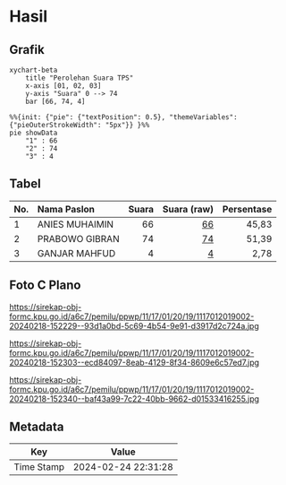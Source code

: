 # Hasil

## Grafik

```mermaid
xychart-beta
    title "Perolehan Suara TPS"
    x-axis [01, 02, 03]
    y-axis "Suara" 0 --> 74
    bar [66, 74, 4]
```

```mermaid
%%{init: {"pie": {"textPosition": 0.5}, "themeVariables": {"pieOuterStrokeWidth": "5px"}} }%%
pie showData
    "1" : 66
    "2" : 74
    "3" : 4
```

## Tabel

| No. | Nama Paslon    | Suara | Suara (raw) | Persentase |
|:--- |:-------------- | -----:| -----------:| ----------:|
| 1   | ANIES MUHAIMIN | 66    | [66][p-1]   | 45,83      |
| 2   | PRABOWO GIBRAN | 74    | [74][p-2]   | 51,39      |
| 3   | GANJAR MAHFUD  | 4     | [4][p-3]    | 2,78       |


[p-1]: https://github.com/gigit-pemilu/pemilu-2024-11-aceh/blob/main/pilpres/hitung-suara/sub/11-aceh/sub/17-bener-meriah/sub/01-pintu-rime-gayo/sub/2019-musara-pakat/sub/002-tps/sub/paslon-1.txt
[p-2]: https://github.com/gigit-pemilu/pemilu-2024-11-aceh/blob/main/pilpres/hitung-suara/sub/11-aceh/sub/17-bener-meriah/sub/01-pintu-rime-gayo/sub/2019-musara-pakat/sub/002-tps/sub/paslon-2.txt
[p-3]: https://github.com/gigit-pemilu/pemilu-2024-11-aceh/blob/main/pilpres/hitung-suara/sub/11-aceh/sub/17-bener-meriah/sub/01-pintu-rime-gayo/sub/2019-musara-pakat/sub/002-tps/sub/paslon-3.txt

## Foto C Plano

https://sirekap-obj-formc.kpu.go.id/a6c7/pemilu/ppwp/11/17/01/20/19/1117012019002-20240218-152229--93d1a0bd-5c69-4b54-9e91-d3917d2c724a.jpg

https://sirekap-obj-formc.kpu.go.id/a6c7/pemilu/ppwp/11/17/01/20/19/1117012019002-20240218-152303--ecd84097-8eab-4129-8f34-8609e6c57ed7.jpg

https://sirekap-obj-formc.kpu.go.id/a6c7/pemilu/ppwp/11/17/01/20/19/1117012019002-20240218-152340--baf43a99-7c22-40bb-9662-d01533416255.jpg


## Metadata

| Key        | Value               |
| ---------- | ------------------- |
| Time Stamp | 2024-02-24 22:31:28 |



